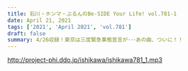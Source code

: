 ```yaml
---
title: 石川・ホンマ・ぶるんのBe-SIDE Your Life! vol.781-1
date: April 21, 2021
tags: ['2021', 'April 2021', 'vol.781']
draft: false
summary: 4/26収録！東京は三度緊急事態宣言が･･･あの曲、ついに！！
---
```


http://project-phi.ddo.jp/ishikawa/ishikawa781_1.mp3
